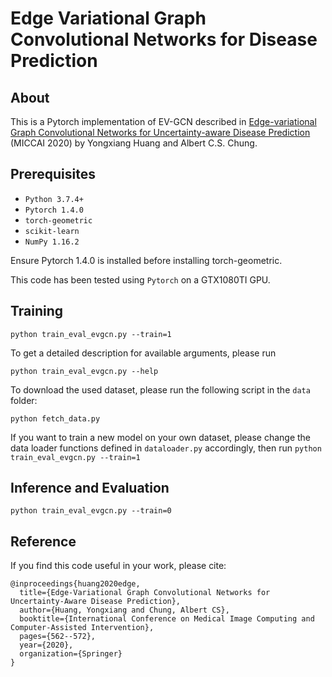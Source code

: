 # Edge Variational Graph Convolutional Networks for Disease Prediction

## About
This is a Pytorch implementation of EV-GCN described in [Edge-variational Graph Convolutional Networks for Uncertainty-aware Disease Prediction](https://link.springer.com/chapter/10.1007/978-3-030-59728-3_55) (MICCAI 2020) by Yongxiang Huang and Albert C.S. Chung.  

## Prerequisites
- `Python 3.7.4+`
- `Pytorch 1.4.0`
- `torch-geometric `
- `scikit-learn`
- `NumPy 1.16.2`

Ensure Pytorch 1.4.0 is installed before installing torch-geometric. 

This code has been tested using `Pytorch` on a GTX1080TI GPU.

## Training
```
python train_eval_evgcn.py --train=1
```
To get a detailed description for available arguments, please run
```
python train_eval_evgcn.py --help
```
To download the used dataset, please run the following script in the `data` folder: 
```
python fetch_data.py 
```
If you want to train a new model on your own dataset, please change the data loader functions defined in `dataloader.py` accordingly, then run `python train_eval_evgcn.py --train=1`  

## Inference and Evaluation
```
python train_eval_evgcn.py --train=0
```

## Reference 
If you find this code useful in your work, please cite:
```
@inproceedings{huang2020edge,
  title={Edge-Variational Graph Convolutional Networks for Uncertainty-Aware Disease Prediction},
  author={Huang, Yongxiang and Chung, Albert CS},
  booktitle={International Conference on Medical Image Computing and Computer-Assisted Intervention},
  pages={562--572},
  year={2020},
  organization={Springer}
}
```


